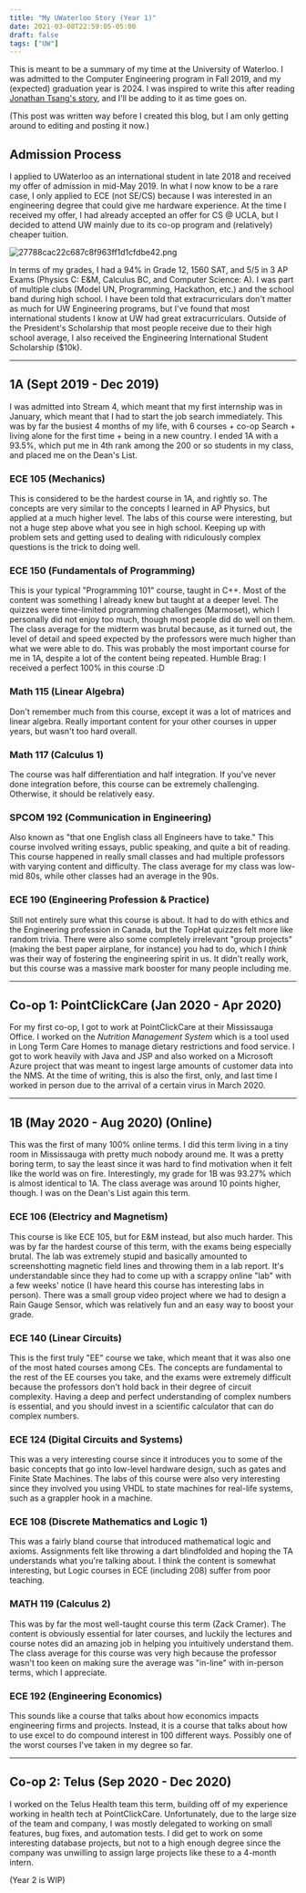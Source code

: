 ```yaml
---
title: "My UWaterloo Story (Year 1)"
date: 2021-03-08T22:59:05-05:00
draft: false
tags: ["UW"]
---
```


This is meant to be a summary of my time at the University of Waterloo. I was admitted to the Computer Engineering program in Fall 2019, and my (expected) graduation year is 2024. I was inspired to write this after reading [Jonathan Tsang's story](https://jonathantsang.github.io/my-story/), and I'll be adding to it as time goes on. 

(This post was written way before I created this blog, but I am only getting around to editing and posting it now.)

## Admission Process
I applied to UWaterloo as an international student in late 2018 and received my offer of admission in mid-May 2019. In what I now know to be a rare case, I only applied to ECE (not SE/CS) because I was interested in an engineering degree that could give me hardware experience. At the time I received my offer, I had already accepted an offer for CS @ UCLA, but I decided to attend UW mainly due to its co-op program and (relatively) cheaper tuition. 

![27788cac22c687c8f963ff1d1cfdbe42.png](../uw_story/27788cac22c687c8f963ff1d1cfdbe42.png#center)

In terms of my grades, I had a 94% in Grade 12, 1560 SAT, and 5/5 in 3 AP Exams (Physics C: E&M, Calculus BC, and Computer Science: A). I was part of multiple clubs (Model UN, Programming, Hackathon, etc.) and the school band during high school. I have been told that extracurriculars don't matter as much for UW Engineering programs, but I've found that most international students I know at UW had great extracurriculars. Outside of the President's Scholarship that most people receive due to their high school average, I also received the Engineering International Student Scholarship ($10k).

---

## 1A (Sept 2019 - Dec 2019)
I was admitted into Stream 4, which meant that my first internship was in January, which meant that I had to start the job search immediately. This was by far the busiest 4 months of my life, with 6 courses + co-op Search + living alone for the first time + being in a new country. I ended 1A with a 93.5%, which put me in 4th rank among the 200 or so students in my class, and placed me on the Dean's List. 

### ECE 105 (Mechanics)
This is considered to be the hardest course in 1A, and rightly so. The concepts are very similar to the concepts I learned in AP Physics, but applied at a much higher level. The labs of this course were interesting, but not a huge step above what you see in high school. Keeping up with problem sets and getting used to dealing with ridiculously complex questions is the trick to doing well.

### ECE 150 (Fundamentals of Programming)
This is your typical "Programming 101" course, taught in C++. Most of the content was something I already knew but taught at a deeper level. The quizzes were time-limited programming challenges (Marmoset), which I personally did not enjoy too much, though most people did do well on them. The class average for the midterm was brutal because, as it turned out, the level of detail and speed expected by the professors were much higher than what we were able to do. This was probably the most important course for me in 1A, despite a lot of the content being repeated. Humble Brag: I received a perfect 100% in this course :D

### Math 115 (Linear Algebra)
Don't remember much from this course, except it was a lot of matrices and linear algebra. Really important content for your other courses in upper years, but wasn't too hard overall.

### Math 117 (Calculus 1)
The course was half differentiation and half integration. If you've never done integration before, this course can be extremely challenging. Otherwise, it should be relatively easy.

### SPCOM 192 (Communication in Engineering)
Also known as "that one English class all Engineers have to take." This course involved writing essays, public speaking, and quite a bit of reading. This course happened in really small classes and had multiple professors with varying content and difficulty. The class average for my class was low-mid 80s, while other classes had an average in the 90s. 

### ECE 190 (Engineering Profession & Practice)
Still not entirely sure what this course is about. It had to do with ethics and the Engineering profession in Canada, but the TopHat quizzes felt more like random trivia. There were also some completely irrelevant "group projects" (making the best paper airplane, for instance) you had to do, which I *think* was their way of fostering the engineering spirit in us. It didn't really work, but this course was a massive mark booster for many people including me.

---

## Co-op 1: PointClickCare (Jan 2020 - Apr 2020)
For my first co-op, I got to work at PointClickCare at their Mississauga Office. I worked on the *Nutrition Management System* which is a tool used in Long Term Care Homes to manage dietary restrictions and food service. I got to work heavily with Java and JSP and also worked on a Microsoft Azure project that was meant to ingest large amounts of customer data into the NMS. At the time of writing, this is also the first, only, and last time I worked in person due to the arrival of a certain virus in March 2020.

---

## 1B (May 2020 - Aug 2020) (Online)
This was the first of many 100% online terms. I did this term living in a tiny room in Mississauga with pretty much nobody around me. It was a pretty boring term, to say the least since it was hard to find motivation when it felt like the world was on fire. Interestingly, my grade for 1B was 93.27% which is almost identical to 1A. The class average was around 10 points higher, though. I was on the Dean's List again this term.

### ECE 106 (Electricy and Magnetism)
This course is like ECE 105, but for E&M instead, but also much harder. This was by far the hardest course of this term, with the exams being especially brutal. The lab was extremely stupid and basically amounted to screenshotting magnetic field lines and throwing them in a lab report. It's understandable since they had to come up with a scrappy online "lab" with a few weeks' notice (I have heard this course has interesting labs in person). There was a small group video project where we had to design a Rain Gauge Sensor, which was relatively fun and an easy way to boost your grade.

### ECE 140 (Linear Circuits)
This is the first truly "EE" course we take, which meant that it was also one of the most hated courses among CEs. The concepts are fundamental to the rest of the EE courses you take, and the exams were extremely difficult because the professors don't hold back in their degree of circuit complexity. Having a deep and perfect understanding of complex numbers is essential, and you should invest in a scientific calculator that can do complex numbers.

### ECE 124 (Digital Circuits and Systems)
This was a very interesting course since it introduces you to some of the basic concepts that go into low-level hardware design, such as gates and Finite State Machines. The labs of this course were also very interesting since they involved you using VHDL to state machines for real-life systems, such as a grappler hook in a machine. 

### ECE 108 (Discrete Mathematics and Logic 1)
This was a fairly bland course that introduced mathematical logic and axioms. Assignments felt like throwing a dart blindfolded and hoping the TA understands what you're talking about. I think the content is somewhat interesting, but Logic courses in ECE (including 208) suffer from poor teaching.

### MATH 119 (Calculus 2)
This was by far the most well-taught course this term (Zack Cramer). The content is obviously essential for later courses, and luckily the lectures and course notes did an amazing job in helping you intuitively understand them. The class average for this course was very high because the professor wasn't too keen on making sure the average was "in-line" with in-person terms, which I appreciate.

### ECE 192 (Engineering Economics)
This sounds like a course that talks about how economics impacts engineering firms and projects. Instead, it is a course that talks about how to use excel to do compound interest in 100 different ways. Possibly one of the worst courses I've taken in my degree so far. 

---

## Co-op 2: Telus (Sep 2020 - Dec 2020)
I worked on the Telus Health team this term, building off of my experience working in health tech at PointClickCare. Unfortunately, due to the large size of the team and company, I was mostly delegated to working on small features, bug fixes, and automation tests. I did get to work on some interesting database projects, but not to a high enough degree since the company was unwilling to assign large projects like these to a 4-month intern.
 
(Year 2 is WIP)


